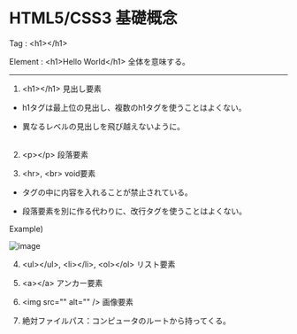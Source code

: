 # HTML5/CSS3 基礎概念

Tag : \<h1>\</h1>

Element : \<h1>Hello World\</h1> 全体を意味する。

---

1. \<h1>\</h1> 見出し要素

- h1タグは最上位の見出し、複数のh1タグを使うことはよくない。

- 異なるレベルの見出しを飛び越えないように。<br><br>

2. \<p>\</p> 段落要素

3. \<hr>, \<br> void要素

- タグの中に内容を入れることが禁止されている。

- 段落要素を別に作る代わりに、改行タグを使うことはよくない。<br>

Example)

![image](https://github.com/seungheondev/HTML5-CSS3/assets/170543088/eb388663-46c6-4770-ad8d-0168f49fad8d)<br>

4. \<ul>\</ul>, \<li>\</li>, \<ol>\</ol> リスト要素

5. \<a>\</a> アンカー要素

6. \<img src="" alt="" /> 画像要素

7. 絶対ファイルパス：コンピュータのルートから持ってくる。

